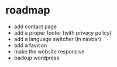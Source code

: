 # roadmap

- add contact page
- add a proper footer (with privacy policy)
- add a language switcher (in navbar)
- add a favicon
- make the website responsive
- backup wordpress
